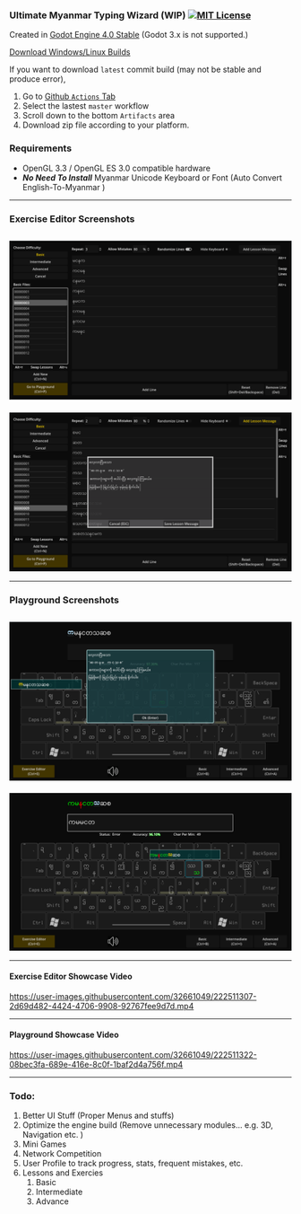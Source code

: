 ### Ultimate Myanmar Typing Wizard (WIP) [![MIT License](https://img.shields.io/badge/License-MIT-25B3A0?style=flat-square)](https://github.com/stmSi/myanmar-unicode-typing-trainer/blob/master/LICENSE.md)

Created in [Godot Engine 4.0 Stable](https://godotengine.org/download) (Godot 3.x is not supported.)


[Download Windows/Linux Builds](https://github.com/stmSi/Ultimate-Myanmar-Typing-Wizard/releases/tag/pre-build)



If you want to download `latest` commit build (may not be stable and produce error),

1. Go to [Github `Actions` Tab](https://github.com/stmSi/Ultimate-Myanmar-Typing-Wizard/actions)
2. Select the lastest `master` workflow
3. Scroll down to the bottom `Artifacts` area
4. Download zip file according to your platform.

### **Requirements**

* OpenGL 3.3 / OpenGL ES 3.0 compatible hardware
* ***No Need To Install*** Myanmar Unicode Keyboard or Font (Auto Convert English-To-Myanmar )

---

### **Exercise Editor Screenshots**

![](screenshots/ExerciseEditor.png)
-----------------------------------

![](screenshots/ExerciseEditor_02.png)

---

### **Playground Screenshots**

![](screenshots/Playground.png)
-------------------------------

![](screenshots/Playground_02.png)

---

#### **Exercise Editor Showcase Video**

https://user-images.githubusercontent.com/32661049/222511307-2d69d482-4424-4706-9908-92767fee9d7d.mp4

---

#### **Playground Showcase Video**

https://user-images.githubusercontent.com/32661049/222511322-08bec3fa-689e-416e-8c0f-1baf2d4a756f.mp4

---

### **Todo**:

1. Better UI Stuff (Proper Menus and stuffs)
2. Optimize the engine build (Remove unnecessary modules... e.g. 3D, Navigation etc. )
3. Mini Games
4. Network Competition
5. User Profile to track progress, stats, frequent mistakes, etc.
6. Lessons and Exercies
   1. Basic
   2. Intermediate
   3. Advance
